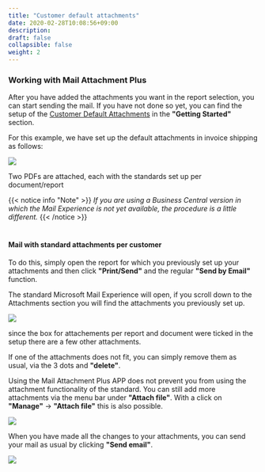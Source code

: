 ```yaml
---
title: "Customer default attachments"
date: 2020-02-28T10:08:56+09:00
description: 
draft: false
collapsible: false
weight: 2
---
```

### Working with Mail Attachment Plus

After you have added the attachments you want in the report selection, you can start sending the mail. If you have not done so yet, you can find the setup of the [Customer Default Attachments](/en-us/apps/mail_attachment_plus/first-steps/setup/defaults-customer/) in the **"Getting Started"** section.

For this example, we have set up the default attachments in invoice shipping as follows:

![](images/apps/attachmentcustomersetup.PNG)

Two PDFs are attached, each with the standards set up per document/report

{{< notice info "Note" >}}
 _If you are using a Business Central version in which the Mail Experience is not yet available, the procedure is a little different._
{{< /notice >}}
#

#### Mail with standard attachments per customer
To do this, simply open the report for which you previously set up your attachments and then click **"Print/Send"** and the regular **"Send by Email"** function.

The standard Microsoft Mail Experience will open, if you scroll down to the Attachments section you will find the attachments you previously set up.

![](images/apps/attachmentdialogcustomer.PNG)

since the box for attachements per report and document were ticked in the setup there are a few other attachments.

If one of the attachments does not fit, you can simply remove them as usual, via the 3 dots and **"delete"**.

Using the Mail Attachment Plus APP does not prevent you from using the attachment functionality of the standard. You can still add more attachments via the menu bar under **"Attach file"**. With a click on **"Manage"** -> **"Attach file"** this is also possible.

![](images/apps/attachmentdialogcustomerchange.PNG)

When you have made all the changes to your attachments, you can send your mail as usual by clicking **"Send email"**.

![](images/apps/attachmentcustomermail.PNG)

